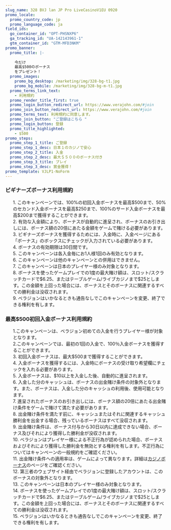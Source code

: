 ```yaml
---
slug_name: 328 BVJ lan JP Pro LiveCasinoV1EU 0920
promo_locale:
  promo_country_code: jp
  promo_language_code: ja
field_ids:
  go_container_id: "OPT-PHSNXP6"
  ga_tracking_id: "UA-142143961-1"
  gtm_container_id: "GTM-MFD3NKM"
promo_banner:
  promo_title: |-
    
    今だけ
    最高$500のボーナス
    をプレゼント！
  promo_images:
    promo_bg_desktop: /marketing/img/328-bg-t1.jpg
    promo_bg_mobile: /marketing/img/328-bg-m-t1.jpg
  promo_terms_link_text:
    - 利用規約
  promo_render_title_first: true
  promo_login_button_redirect_url: https://www.verajohn.com/#join
  promo_join_button_redirect_url: https://www.verajohn.com/#join
  promo_terms_text: 利用規約に同意します。
  promo_join_button: "ご登録はこちら "
  promo_login_button: 登録
  promo_title_highlighted:
    - $500
promo_steps:
  promo_step_1_title: ご登録
  promo_step_1_desc: 日本１のカジノで安心
  promo_step_2_title: 入金
  promo_step_2_desc: 最大＄５００のボーナス付き
  promo_step_3_title: プレイ
  promo_step_3_desc: 賞金獲得！
promo_template: VJLP1-NoForm
---
```

<h3 class="text-left">ビギナーズボーナス利用規約</h3> <ul class="terms-ul"> <p>1. このキャンペーンでは、100%の初回入金ボーナスを最高$500まで、50%のセカンド入金ボーナスを最高$250まで、100%のサード入金ボーナスを最高$200まで獲得することができます。<br> 2. 有効な入金額により、ボーナスが自動的に進呈され、ボーナスのお引き出しには、ボーナス額の20倍にあたる金額をゲームで賭ける必要があります。<br> 3. ビギナーズボーナスを獲得するためには、入金時に、入金ページにある「ボーナス」のボックスにチェックが入力されている必要があります。 <br>4. ボーナスの有効期限は30日間です。 <br>5. このキャンペーンは各入金毎にお1人様1回のみ有効となります。 <br>6. このキャンペーンは他のキャンペーンとの併用はできません。 <br>7. このキャンペーンは日本のプレイヤー様のみ対象となります。 <br>8. ボーナスを使ったゲームプレイでの1度の最大賭け額は、スロット/スクラッチカードで$6.25、またはテーブルゲーム/ライブカジノまで$25とします。この金額を上回った場合には、ボーナスとそのボーナスに関連するすべての勝利金は没収されます。 <br>9. ベラジョンはいかなるときも通告なしでこのキャンペーンを変更、終了できる権利を有します。<br></p> </ul> <h3 class="text-left">最高$500初回入金ボーナス利用規約</h3> <ul class="terms-ul"> <p>1.このキャンペーンは、ベラジョン初めての入金を行うプレイヤー様が対象となります。<br>2.このキャンペーンでは、最初の1回の入金で、100％入金ボーナスを獲得することができます。<br>3. 初回入金ボーナスは、最大$500まで獲得することができます。<br>4. 入金ボーナスを獲得するには、入金時にボーナスの受け取り希望欄にチェックを入れる必要があります。<br>5. 入金ボーナスは、$10以上を入金した後、自動的に進呈されます。<br>6. 入金した分のキャッシュは、ボーナスの出金賭け条件の対象外となります。また、ボーナスは、入金した分のキャッシュの利用後、使用可能となります。<br>7. 進呈されたボーナスのお引き出しには、ボーナス額の20倍にあたる出金賭け条件をゲームで賭けて満たす必要があります。<br>8. 出金賭け条件を満たす前に、キャッシュまたはそれに関連するキャッシュ勝利金を出金する場合、残っているボーナスはすべて没収されます。<br>9. 出金賭け条件は、ボーナス付与から30日以内に達成できない場合、ボーナス及びそれにより獲得した勝利金が没収されます。<br>10. ベラジョンはプレイヤー様による不正行為が認められた場合、ボーナスおよびそれにより獲得した勝利金を無効とする権利を有します。不正行為についてはキャンペーンの一般規約をご確認ください。<br>11. 出金賭け条件への適用率は、ゲームによって異なります。詳細は<a href="https://www.verajohn.com/ja/about/our-casino-bonuses" onclick="event.preventDefault()">カジノボーナス</a>のページをご確認ください。<br>12. 第三者のウェブサイト経由でベラジョンに登録したアカウントは、このボーナスの対象外となります。<br>13. このキャンペーンは日本のプレイヤー様のみ対象となります。<br>14. ボーナスを使ったゲームプレイでの1度の最大賭け額は、スロット/スクラッチカードで$6.25、またはテーブルゲーム/ライブカジノまで$25とします。この金額を上回った場合には、ボーナスとそのボーナスに関連するすべての勝利金は没収されます。<br>15. ベラジョンはいかなるときも通告なしでこのキャンペーンを変更、終了できる権利を有します。</p> </ul>
